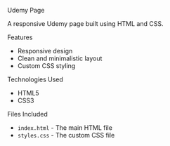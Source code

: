 

Udemy Page

A responsive Udemy page built using HTML and CSS.

Features
- Responsive design
- Clean and minimalistic layout
- Custom CSS styling

Technologies Used
- HTML5
- CSS3

Files Included
- `index.html` - The main HTML file
- `styles.css` - The custom CSS file

